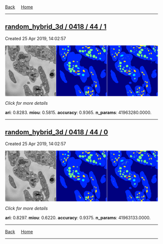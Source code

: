 
[Back](..)&nbsp;&nbsp;&nbsp;&nbsp;&nbsp;[Home](https://leapmanlab.github.io/snapshots)

---

<div class="summary"><a href="1"><h2>random_hybrid_3d / 0418 / 44 / 1</h2></a><p>Created 25 Apr 2019, 14:02:57
</p><a href="1"><img src="1/media/summary.png" align="center"></a><p>
<i>Click for more details</i>
</p></div>

**ari**: 0.8283. **miou**: 0.5815. **accuracy**: 0.9365. **n_params**: 41963280.0000. 

---

<div class="summary"><a href="0"><h2>random_hybrid_3d / 0418 / 44 / 0</h2></a><p>Created 25 Apr 2019, 14:02:57
</p><a href="0"><img src="0/media/summary.png" align="center"></a><p>
<i>Click for more details</i>
</p></div>

**ari**: 0.8297. **miou**: 0.6220. **accuracy**: 0.9375. **n_params**: 41963133.0000. 

---

[Back](..)&nbsp;&nbsp;&nbsp;&nbsp;&nbsp;[Home](https://leapmanlab.github.io/snapshots)

---